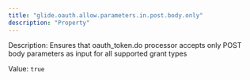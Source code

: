 ```yaml
---
title: "glide.oauth.allow.parameters.in.post.body.only"
description: "Property"
---
```


Description: Ensures that oauth_token.do processor accepts only POST body parameters as input for all supported grant types

Value: `true`